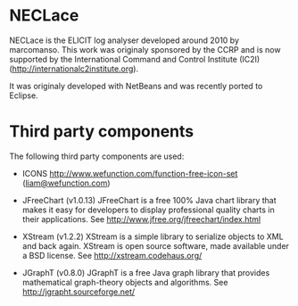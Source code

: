 # NECLace
NECLace is the ELICIT log analyser developed around 2010 by marcomanso. This work was originaly sponsored by the CCRP and is now supported by the International Command and Control Institute (IC2I) (http://internationalc2institute.org).

It was originaly developed with NetBeans and was recently ported to Eclipse.

# Third party components
The following third party components are used:

- ICONS
http://www.wefunction.com/function-free-icon-set (liam@wefunction.com)

- JFreeChart (v1.0.13)
JFreeChart is a free 100% Java chart library that makes it easy for developers
to display professional quality charts in their applications.
See http://www.jfree.org/jfreechart/index.html

- XStream (v1.2.2)
XStream is a simple library to serialize objects to XML and back again.
XStream is open source software, made available under a BSD license.
See http://xstream.codehaus.org/

- JGraphT (v0.8.0)
JGraphT is a free Java graph library that provides mathematical graph-theory
objects and algorithms.
See http://jgrapht.sourceforge.net/
